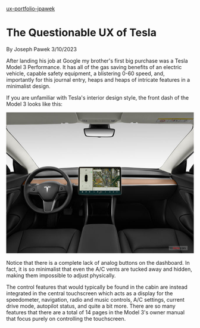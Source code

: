 [ux-portfolio-jpawek](https://usabilityengineering.github.io/ux-portfolio-jpawek/)
# The Questionable UX of Tesla
By Joseph Pawek 3/10/2023

After landing his job at Google my brother's first big purchase was a Tesla Model 3 Performance. It has all of the gas saving benefits of an electric vehicle, capable safety equipment, a blistering 0-60 speed, and, importantly for this journal entry, heaps and heaps of intricate features in a minimalist design.

If you are unfamiliar with Tesla's interior design style, the front dash of the Model 3 looks like this:

![Model 3 Dashboard](assets/2021_tesla_model_3_dashboard.jpg)

Notice that there is a complete lack of analog buttons on the dashboard. In fact, it is so minimalist that even the A/C vents are tucked away and hidden, making them impossible to adjust physically.

The control features that would typically be found in the cabin are instead integrated in the central touchscreen which acts as a display for the speedometer, navigation, radio and music controls, A/C settings, current drive mode, autopilot status, and quite a bit more. There are so many features that there are a total of 14 pages in the Model 3's owner manual that focus purely on controlling the touchscreen.


